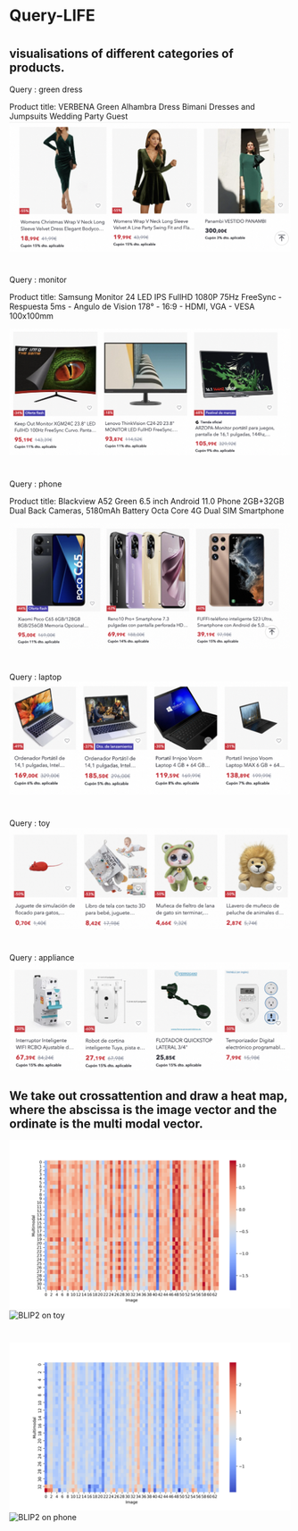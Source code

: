 # Query-LIFE
#
## visualisations of  different categories of products.

Query : green dress

Product title: VERBENA Green Alhambra Dress Bimani Dresses and Jumpsuits Wedding Party Guest
![Product image](green_dress.png)

#

Query : monitor

Product title: Samsung Monitor 24 LED IPS FullHD 1080P 75Hz FreeSync - Respuesta 5ms - Angulo de Vision 178° - 16:9 - HDMI, VGA - VESA 100x100mm

![Product image](monitor.png)

# 

Query : phone

Product title: Blackview A52 Green 6.5 inch Android 11.0 Phone 2GB+32GB Dual Back Cameras, 5180mAh Battery Octa Core 4G Dual SIM Smartphone

![Product image](phone.png)


# 

Query : laptop
![Product image](laptop.png)

# 

Query : toy
![Product image](toy.png)

# 

Query : appliance
![Product image](appliance.png)

## We take out crossattention and draw a heat map, where the abscissa is the image vector and the ordinate is the multi modal vector.
![Query-LIFE on toy](qlife_toy.png)
![BLIP2 on toy](blip2_toy.png)

#
![Query-LIFE on phone](qlife_phone.png)
![BLIP2 on phone](blip2_phone.png)

